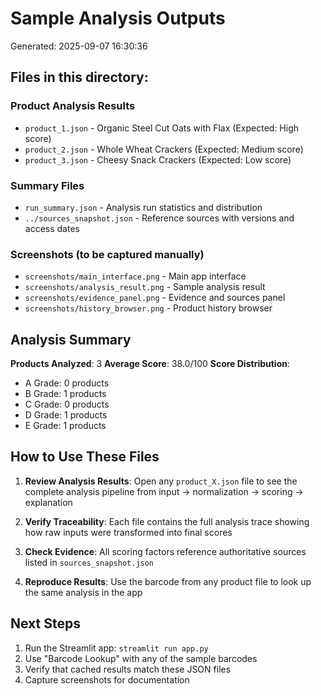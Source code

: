 # Sample Analysis Outputs

Generated: 2025-09-07 16:30:36

## Files in this directory:

### Product Analysis Results
- `product_1.json` - Organic Steel Cut Oats with Flax (Expected: High score)
- `product_2.json` - Whole Wheat Crackers (Expected: Medium score)  
- `product_3.json` - Cheesy Snack Crackers (Expected: Low score)

### Summary Files
- `run_summary.json` - Analysis run statistics and distribution
- `../sources_snapshot.json` - Reference sources with versions and access dates

### Screenshots (to be captured manually)
- `screenshots/main_interface.png` - Main app interface
- `screenshots/analysis_result.png` - Sample analysis result
- `screenshots/evidence_panel.png` - Evidence and sources panel
- `screenshots/history_browser.png` - Product history browser

## Analysis Summary

**Products Analyzed**: 3
**Average Score**: 38.0/100
**Score Distribution**: 
- A Grade: 0 products
- B Grade: 1 products  
- C Grade: 0 products
- D Grade: 1 products
- E Grade: 1 products

## How to Use These Files

1. **Review Analysis Results**: Open any `product_X.json` file to see the complete analysis pipeline from input → normalization → scoring → explanation

2. **Verify Traceability**: Each file contains the full analysis trace showing how raw inputs were transformed into final scores

3. **Check Evidence**: All scoring factors reference authoritative sources listed in `sources_snapshot.json`

4. **Reproduce Results**: Use the barcode from any product file to look up the same analysis in the app

## Next Steps

1. Run the Streamlit app: `streamlit run app.py`
2. Use "Barcode Lookup" with any of the sample barcodes
3. Verify that cached results match these JSON files
4. Capture screenshots for documentation
